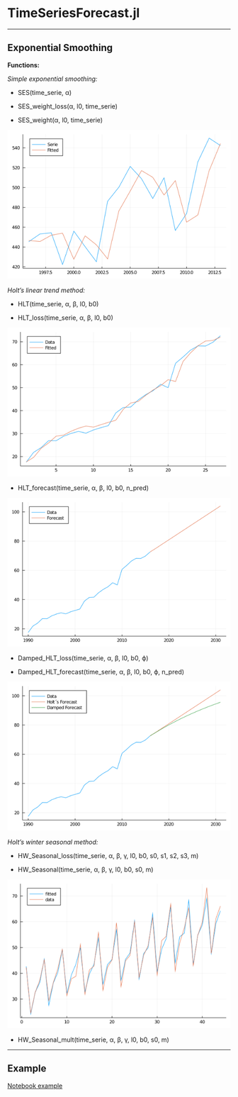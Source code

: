 # TimeSeriesForecast.jl
---
## Exponential Smoothing 

**Functions:**

*Simple exponential smoothing:*

- SES(time_serie, α)

- SES_weight_loss(α, l0, time_serie)

- SES_weight(α, l0, time_serie)

![](SES.png)

*Holt’s linear trend method:*

- HLT(time_serie, α, β, l0, b0)

- HLT_loss(time_serie, α, β, l0, b0)

![](trend.png)

- HLT_forecast(time_serie, α, β, l0, b0, n_pred)

![](forecast.png)

- Damped_HLT_loss(time_serie, α, β, l0, b0, ϕ)

- Damped_HLT_forecast(time_serie, α, β, l0, b0, ϕ, n_pred)

![](Damped.png)

*Holt’s winter seasonal method:*

- HW_Seasonal_loss(time_serie, α, β, γ, l0, b0, s0, s1, s2, s3, m)

- HW_Seasonal(time_serie, α, β, γ, l0, b0, s0, m)

![](season.png)

- HW_Seasonal_mult(time_serie, α, β, γ, l0, b0, s0, m)
---
## Example

[Notebook example](https://github.com/lambdaclass/julia_time_series_library/blob/main/exponential_smooth.jl.html)
